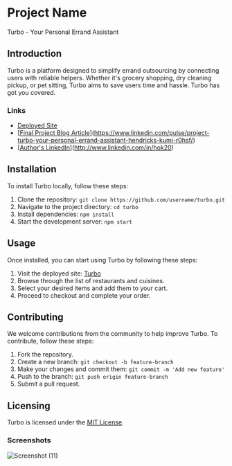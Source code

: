 # Project Name

Turbo - Your Personal Errand Assistant

## Introduction

Turbo is a platform designed to simplify errand outsourcing by connecting users with reliable helpers. Whether it's grocery shopping, dry cleaning pickup, or pet sitting, Turbo aims to save users time and hassle. Turbo has got you covered.

### Links

- [Deployed Site](https://www.turbofood.com)
- [[Final Project Blog Article](https://www.medium.com/turbofood/final-project)](https://www.linkedin.com/pulse/project-turbo-your-personal-errand-assistant-hendricks-kumi-r0hsf/)
- [[Author's LinkedIn](https://www.linkedin.com/in/authorname)](http://www.linkedin.com/in/hok20)

## Installation

To install Turbo locally, follow these steps:

1. Clone the repository: `git clone https://github.com/username/turbo.git`
2. Navigate to the project directory: `cd turbo`
3. Install dependencies: `npm install`
4. Start the development server: `npm start`

## Usage

Once installed, you can start using Turbo by following these steps:

1. Visit the deployed site: [Turbo](https://www.turbofood.com)
2. Browse through the list of restaurants and cuisines.
3. Select your desired items and add them to your cart.
4. Proceed to checkout and complete your order.

## Contributing

We welcome contributions from the community to help improve Turbo. To contribute, follow these steps:

1. Fork the repository.
2. Create a new branch: `git checkout -b feature-branch`
3. Make your changes and commit them: `git commit -m 'Add new feature'`
4. Push to the branch: `git push origin feature-branch`
5. Submit a pull request.


## Licensing

Turbo is licensed under the [MIT License](LICENSE).

### Screenshots

![Screenshot (11)](https://github.com/Kwesi20000/Turbo/assets/132357546/de82ea0f-1039-4712-ae33-d779aa72f466)
